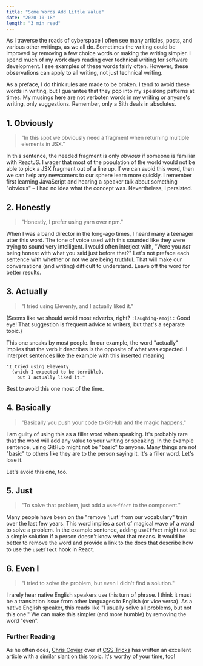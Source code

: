 ```yaml
---
title: "Some Words Add Little Value"
date: "2020-10-18"
length: "3 min read"
---
```


As I traverse the roads of cyberspace I often see many articles, posts, and various other writings, as we all do. Sometimes the writing could be improved by removing a few choice words or making the writing simpler. I spend much of my work days reading over technical writing for software development. I see examples of these words fairly often. However, these observations can apply to all writing, not just technical writing.

As a preface, I do think rules are made to be broken. I tend to avoid these words in writing, but I guarantee that they pop into my speaking patterns at times. My musings here are not verboten words in my writing or anyone's writing, only suggestions. Remember, only a Sith deals in absolutes.

## 1. Obviously

> "In this spot we obviously need a fragment when returning multiple elements in JSX."

In this sentence, the needed fragment is only _obvious_ if someone is familiar with ReactJS. I wager that most of the population of the world would not be able to pick a JSX fragment out of a line up. If we can avoid this word, then we can help any newcomers to our sphere learn more quickly. I remember first learning JavaScript and hearing a speaker talk about something "obvious" – I had no idea what the concept was. Nevertheless, I persisted.

## 2. Honestly

> "Honestly, I prefer using yarn over npm."

When I was a band director in the long-ago times, I heard many a teenager utter this word. The tone of voice used with this sounded like they were trying to sound very intelligent. I would often interject with, "Were you _not_ being honest with what you said just before that?" Let's not preface each sentence with whether or not we are  being truthful. That will make our conversations (and writing)  difficult to understand. Leave off the word for better results.

## 3. Actually

> "I tried using Eleventy, and I actually liked it."

(Seems like we should avoid most adverbs, right? `:laughing-emoji:` Good eye! That suggestion is frequent advice to writers, but that's a separate topic.)

This one sneaks by most people. In our example, the word "actually" implies that the verb it describes is the opposite of what was expected. I interpret sentences like the example with this inserted meaning:

```
"I tried using Eleventy
  (which I expected to be terrible),
    but I actually liked it."
```

Best to avoid this one most of the time.

## 4. Basically

> "Basically you push your code to GitHub and the magic happens."

I am guilty of using this as a filler word when speaking. It's probably rare that the word will add any value to your writing or speaking. In the example sentence, using GitHub might not be "basic" to anyone. Many things are not "basic" to others like they are to the person saying it. It's a filler word. Let's lose it.

Let's avoid this one, too.

## 5. Just

> "To solve that problem, just add a `useEffect` to the component."

Many people have been on the "remove 'just' from our vocabulary" train over the last few years. This word implies a sort of magical wave of a wand to solve a problem. In the example sentence, adding `useEffect` might not be a simple solution if a person doesn't know what that means. It would be better to remove the word and provide a link to the docs that describe how to use the `useEffect` hook in React.

## 6. Even I

> "I tried to solve the problem, but even I didn't find a solution."

I rarely hear native English speakers use this turn of phrase. I think it must be a translation issue from other languages to English (or vice versa). As a native English speaker, this reads like "I usually solve all problems, but not this one." We can make this simpler (and more humble) by removing the word "even".

### Further Reading

As he often does, [Chris Coyier](https://chriscoyier.net/) over at [CSS Tricks](https://css-tricks.com/words-avoid-educational-writing/) has written an excellent article with a similar slant on this topic. It's worthy of your time, too!
